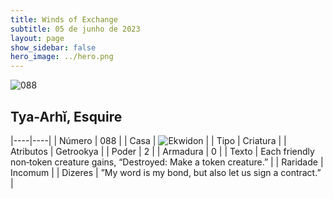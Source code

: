 ```yaml
---
title: Winds of Exchange
subtitle: 05 de junho de 2023
layout: page
show_sidebar: false
hero_image: ../hero.png
---
```


![088](https://mastervault-storage-prod.s3.amazonaws.com/media/card_front/en/600_088_72e796c655e0_en.png)


## Tya-Arhĭ, Esquire

|----|----|
| Número | 088 |
| Casa | ![Ekwidon](https://archonarcana.com/images/thumb/3/31/Ekwidon.png/25px-Ekwidon.png "Ekwidon") |
| Tipo | Criatura |
| Atributos | Getrookya |
| Poder | 2 |
| Armadura | 0 |
| Texto | Each friendly non‑token creature gains, “Destroyed: Make a token creature.”  |
| Raridade | Incomum |
| Dizeres | ”My word is my bond, but also let us sign a contract.”  |
